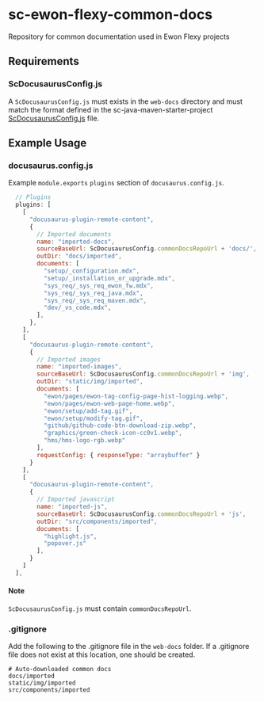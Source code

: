 # sc-ewon-flexy-common-docs
Repository for common documentation used in Ewon Flexy projects

## Requirements

### ScDocusaurusConfig.js
A `ScDocusaurusConfig.js` must exists in the `web-docs` directory and must match the format defined in the sc-java-maven-starter-project [ScDocusaurusConfig.js](https://github.com/hms-networks/sc-java-maven-starter-project/blob/main/web-docs/ScDocusaurusConfig.js) file.

## Example Usage

### docusaurus.config.js

Example `module.exports` `plugins` section of `docusaurus.config.js`.

```js
  // Plugins
  plugins: [
    [
      "docusaurus-plugin-remote-content",
      {
        // Imported documents
        name: "imported-docs",
        sourceBaseUrl: ScDocusaurusConfig.commonDocsRepoUrl + 'docs/',
        outDir: "docs/imported",
        documents: [
          "setup/_configuration.mdx",
          "setup/_installation_or_upgrade.mdx",
          "sys_req/_sys_req_ewon_fw.mdx",
          "sys_req/_sys_req_java.mdx",
          "sys_req/_sys_req_maven.mdx",
          "dev/_vs_code.mdx",
        ],
      },
    ],
    [
      "docusaurus-plugin-remote-content",
      {
        // Imported images
        name: "imported-images",
        sourceBaseUrl: ScDocusaurusConfig.commonDocsRepoUrl + 'img',
        outDir: "static/img/imported",
        documents: [
          "ewon/pages/ewon-tag-config-page-hist-logging.webp",
          "ewon/pages/ewon-web-page-home.webp",
          "ewon/setup/add-tag.gif",
          "ewon/setup/modify-tag.gif",
          "github/github-code-btn-download-zip.webp",
          "graphics/green-check-icon-cc0v1.webp",
          "hms/hms-logo-rgb.webp"
        ],
        requestConfig: { responseType: "arraybuffer" }
      }
    ],
    [
      "docusaurus-plugin-remote-content",
      {
        // Imported javascript
        name: "imported-js",
        sourceBaseUrl: ScDocusaurusConfig.commonDocsRepoUrl + 'js',
        outDir: "src/components/imported",
        documents: [
          "highlight.js",
          "popover.js"
        ],
      }
    ]
  ],
```

#### Note

`ScDocusaurusConfig.js` must contain `commonDocsRepoUrl`.

### .gitignore

Add the following to the .gitignore file in the `web-docs` folder. If a .gitignore file does not exist at this location, one should be created.

```
# Auto-downloaded common docs
docs/imported
static/img/imported
src/components/imported
```